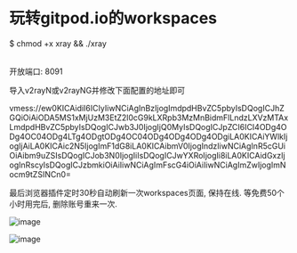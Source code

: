 # 玩转gitpod.io的workspaces

$ chmod +x xray && ./xray

</br>
开放端口: 8091

导入v2rayN或v2rayNG并修改下面配置的地址即可

vmess://ew0KICAidiI6ICIyIiwNCiAgInBzIjogImdpdHBvZC5pbyIsDQogICJhZGQiOiAiODA5MS1xMjUzM3EtZ2l0cG9kLXRpb3MzMnBidmFlLndzLXVzMTAxLmdpdHBvZC5pbyIsDQogICJwb3J0IjogIjQ0MyIsDQogICJpZCI6ICI4ODg4ODg4OC04ODg4LTg4ODgtODg4OC04ODg4ODg4ODg4ODgiLA0KICAiYWlkIjogIjAiLA0KICAic2N5IjogImF1dG8iLA0KICAibmV0IjogIndzIiwNCiAgInR5cGUiOiAibm9uZSIsDQogICJob3N0IjogIiIsDQogICJwYXRoIjogIi8iLA0KICAidGxzIjogInRscyIsDQogICJzbmkiOiAiIiwNCiAgImFscG4iOiAiIiwNCiAgImZwIjogImNocm9tZSINCn0=

最后浏览器插件定时30秒自动刷新一次workspaces页面, 保持在线. 等免费50个小时用完后, 删除账号重来一次.

![image](https://github.com/q2533q/gitpod/assets/18367618/8666a1f3-0041-4207-a6bf-57a1e90df85f)

![image](https://github.com/q2533q/gitpod/assets/18367618/0c9df109-da9a-45e5-be55-4760adb8a9d7)
